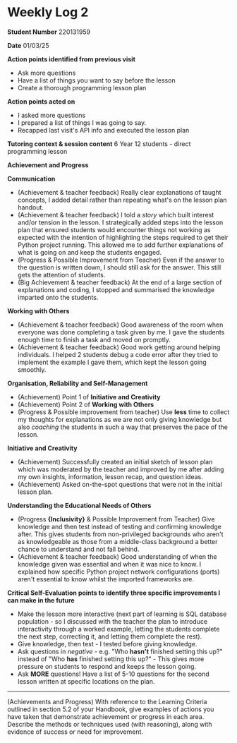 # Weekly Log 2

**Student Number**
220131959

**Date** 
01/03/25

**Action points identified from previous visit**
- Ask more questions
- Have a list of things you want to say before the lesson
- Create a thorough programming lesson plan

**Action points acted on**
- I asked more questions
- I prepared a list of things I was going to say.
- Recapped last visit's API info and executed the lesson plan

**Tutoring context & session content**
6 Year 12 students - direct programming lesson

**Achievement and Progress**

**Communication**
- (Achievement & teacher feedback) Really clear explanations of taught concepts, I added detail rather than repeating what's on the lesson plan handout.
- (Achievement & teacher feedback) I told a *story* which built interest and/or tension in the lesson. I strategically added steps into the lesson plan that ensured students would encounter things not working as expected with the intention of highlighting the steps required to get their Python project running. This allowed me to add further explanations of what is going on and keep the students engaged.
- (Progress & Possible Improvement from Teacher) Even if the answer to the question is written down, I should still ask for the answer. This still gets the attention of students.
- (Big Achievement & teacher feedback) At the end of a large section of explanations and coding, I stopped and summarised the knowledge imparted onto the students. 

**Working with Others**
- (Achievement & teacher feedback) Good awareness of the room when everyone was done completing a task given by me. I gave the students enough time to finish a task and moved on promptly.
- (Achievement & teacher feedback) Good work getting around helping individuals. I helped 2 students debug a code error after they tried to implement the example I gave them, which kept the lesson going smoothly.

**Organisation, Reliability and Self-Management**
- (Achievement) Point 1 of **Initiative and Creativity**
- (Achievement) Point 2 of **Working with Others**
- (Progress & Possible improvement from teacher) Use **less** time to collect my thoughts for explanations as we are not only giving knowledge but also *coaching* the students in such a way that preserves the pace of the lesson.

**Initiative and Creativity**
- (Achievement) Successfully created an initial sketch of lesson plan which was moderated by the teacher and improved by me after adding my own insights, information, lesson recap, and question ideas.
- (Achievement) Asked on-the-spot questions that were not in the initial lesson plan.

**Understanding the Educational Needs of Others**
- (Progress **{Inclusivity}** & Possible Improvement from Teacher) Give knowledge and then test instead of testing and confirming knowledge after. This gives students from non-privileged backgrounds who aren't as knowledgeable as those from a middle-class background a better chance to understand and not fall behind.
- (Achievement & teacher feedback) Good understanding of when the knowledge given was essential and when it was nice to know. I explained how specific Python project network configurations (ports) aren't essential to know whilst the imported frameworks are.

**Critical Self-Evaluation points to identify three specific improvements I can make in the future**
- Make the lesson more interactive (next part of learning is SQL database population - so I discussed with the teacher the plan to introduce interactivity through a worked example, letting the students complete the next step, correcting it, and letting them complete the rest).
- Give knowledge, then test - I tested before giving knowledge.
- Ask questions in *negative* - e.g. "Who **hasn't** finished setting this up?" instead of "Who **has** finished setting this up?" - This gives more pressure on students to respond and keeps the lesson going.
- Ask **MORE** questions! Have a list of 5-10 questions for the second lesson written at specific locations on the plan.
---

(Achievements and Progress) With reference to the Learning Criteria outlined in section 5.2 of your Handbook, give examples of actions you have taken that demonstrate achievement or progress in each area. Describe the methods or techniques used (with reasoning), along with evidence of success or need for improvement.